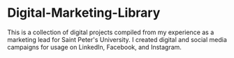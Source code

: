 # Digital-Marketing-Library
This is a collection of digital projects compiled from my experience as a marketing lead for Saint Peter's University. I created digital and social media campaigns for usage on LinkedIn, Facebook, and Instagram.
